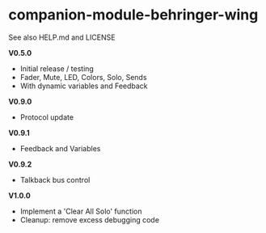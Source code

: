# companion-module-behringer-wing
See also HELP.md and LICENSE

**V0.5.0**
* Initial release / testing
* Fader, Mute, LED, Colors, Solo, Sends
* With dynamic variables and Feedback

**V0.9.0**
* Protocol update

**V0.9.1**
* Feedback and Variables

**V0.9.2**
* Talkback bus control

**V1.0.0**
* Implement a 'Clear All Solo' function
* Cleanup: remove excess debugging code
